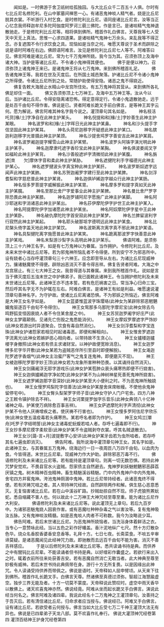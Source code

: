 <!-- { "loadSidebar": true } -->
　　闻如是。一时佛游于舍卫祇树给孤独园。与大比丘众千二百五十人俱。尔时有七比丘尼名修陀利。在山中冢墓间禅思一心。有诸恶鬼神啖人精气者。娆是比丘尼脱其衣裳。不听游行入村乞食。是时修陀利比丘尼。语同座诸比丘尼言。汝等当正心忆念我师释迦牟尼多陀阿伽度阿罗诃三藐三佛陀。作是言已。是诸啖精气鬼神退散驰走。于是修陀利比丘尼等。相将俱到佛所。稽首作礼白佛言。天尊我等七人受天中天无上真法。思惟一心求四道果。是诸啖精气鬼神七万余头。来乱我等不得正念。亦复遮围不令行求饮食之具。现恼如是当奈之何。唯愿天尊说于圣术而辟除之说是语时阿难在右边。佛顾语阿难言。汝见是修陀利比丘尼七人等不。阿难答曰见。佛言阿难是诸比丘尼。常为七千万鬼神所娆。我今当为其。召须弥顶上及海中诸大神。当护是等诸比丘尼。不令诸小鬼神得其便也。
　　佛于是便以神力。召须弥顶上诸鬼神王来已。是诸鬼神王将从七万鬼神。来到佛所稽首礼足。
　　佛告诸鬼神王等。我若在世及灭度后。在所国土城邑聚落。护诸比丘尼不令诸小鬼神之所得便。令诸比丘尼所到之处。常随护助使得安隐。诸恶之鬼不得娆近。
　　佛复告敕大海居止水精山中龙宫所住处。有五万鬼神将其营从。来到佛所各礼佛足却住一面。
　　佛又告须弥顶上七万神王。及海中五万神王等。汝从今以后。当护诸比丘尼。令得安隐离诸恐怖。得定意得定行。令诸小鬼退散驰走。远于是处百千由旬不得作害。佛说是已。贤者阿难长跪叉手前白佛言。是等神王其字云何。愿为解说。佛言阿难其神名字我今说之。灌顶章句其名如是。
　　神名枝活吒货[椽/土]字净自在此神主护某头。
　　神名倪提和和[椽/土]字妙善生此神主护某眼。
　　神名波罗和和[椽/土]字晖日光此神主护某鼻。
　　神名和沙头提手字信坚固此神主护某耳。
　　神名头荷尼迦移字开疑惑此神主护某口。
　　神名膑迦利迦移字光普摄此神主护某颈。
　　神名沙提舍鸠罗字善安吉此神主护某肩。
　　神名波罗阇迦提字耀雪山此神主护某臂。
　　神名波罗头阿铢字演光明此神主护某手。
　　神名迦摩隶吒遮字香珍宝此神主护某胸。
　　神名俱波娄阅叉字如福轮此神主护某背。
　　神名沙善般遮垆字清微彻此神主护某腹。
　　神名旃遮[朿　　欠]摩休字音和柔此神主护某胁。
　　神名遮揵陀利手字福德光此神主护某心。
　　神名遮罗揵波头字真宝种此神主护某肝。
　　神名波罗斯奴遮字远闻声此神主护某肺。
　　神名苏贺迦阇罗字建行至此神主护某脾。
　　神名剑浮耆梨和字慈悲普此神主护某肾。
　　神名迦俱垆絺迦字越众行此神主护某肠。
　　神名恒多罗菩提字威解振此神主护某胃。
　　神名摩多罗和提字真如天此神主护某臗。
　　神名至那比舍尸字爱事业此神主护某髀。
　　神名曼比舍尸罗字除恐畏此神主护某膝。
　　神名迦罗铺阿尼字愿施广此神主护某脚。
　　神名阿沙耶迷和字消诸恶此神主护某出。
　　神名莏伊摩陀伊字护世王此神主护某入。
　　神名阿提摩陀伊字加诸愿此神主护某坐。
　　神名阿奴摩陀伊字星中王此神主护某卧。
　　神名破仇摩陀陀字首安寂此神主护某梦。
　　神名兰脾留波利字行寂然此神主护某起。
　　神名耶头破那坻字德明远此神主护某食。
　　神名比尼槃头倚字盖天地此神主护某饮。
　　神名波斯离次离字真不邪此神主护某语。
　　神名具梨揵陀离字施愿普此神主护某笑。
　　神名跪离那波罗字快善意此神主护某戏。
　　神名末梨游沙梨字头高明此神主护某乐。
　　佛语阿难。是须弥顶上三十六神王名字。如是有七万鬼神以为眷属。当作拥护。令修陀利比丘尼。及未来末世中诸比丘尼等。若为邪鬼神所恼乱者不令得便。所到安宁不为邪恶所中。设有娆者心当存呼灌顶章句三十六神王。应念即至导从左右。为诸比丘尼现威神力。攘诸魅魔使不得便。辟除凶恶消灭不善令得吉祥。佛复告贤者阿难。大海之中龙宫居止。有三七大神王之女。我昔得道与其眷属。来到我所稽首作礼。说如是言当于佛灭度后五浊末世之中护佛弟子。我已面敕此诸神王。令当拥护修陀利及未来末世诸比丘尼等。此诸神王亦不违本誓。若有危厄祸害之日。常当净心归命三宝。然后呼其名字无不为护辄在左右。阿难白佛言。是诸神王有如是利益。唯愿速说灌顶章句善神名字。为守护故。使诸比丘尼离诸恐惧。不为邪妖之所恼近。佛言阿难是大神王女名字如是。
　　神王女蓝婆惟蓝波字珠璎珞(此神女为某辟除邪恶魍魉媚鬼驱逐百千由旬不令得住)。
　　神王女鸳那多乌那陀字摩尼宝(此神女除去鸟鸣野狐变怪因衰娆人者不令住某舍屋之中)。
　　神王女苏贸迦罗阇字好庄严(此神女主梦寤颠倒。见诸先亡伤毁之鬼悉能消伏)。
　　神王女摩奴罗摩遮字严饰妙(此神女若游出时异道聚会。饮食有毒自然消化)。
　　神王女剑浮耆梨和字宝连珠(此神女护诸怨家若相见时起诸毒恶。即便和解相向)。
　　神王女惟舍罗遮迦字流离光(此神女若嫉妒恶心相向者。以带持故不生贪心)。
　　神王女攎楼迦攎楼字身撤照(此神女若有债主求诸财宝。以神护故便宽赊消息)。
　　神王女迦罗博多尼字华开敷(此神女某若为盗贼恶伴所引至县时即便解脱)。
　　神王女渑迦陀罗遮字香烟气(此神女主治蜚尸客气之鬼复连鬼神。即便磨灭不现)。
　　神王女棱迦移陀罗那字妙王顶(此神女若为龙象所害种种恐畏。以其诵持自然消灭)。
　　神王女剑蒱阇浮无耶字游戏乐(此神女护某苞肿众衰头痛寒热即便不行娆害)。
　　神王女迦俱攎絺迦字净如梵(此神女护某不为山神树神星死善死鬼神所娆害)。
　　神王女遮罗絺迦那字音深妙(此神女护某至大小便利之时。不为恶鬼神所触娆也)。
　　神王女慢罗鸠梨陀字信善法(此神女护某屋舍床席帐幔。不使他余鬼神留停宅中)。
　　神王女臀头梨架罗字师子音(此神女守护人门户宅舍。四方八神之王敕令镇护除去不祥)。
　　神王女诃栗提罗伽字乐音乐(此神女典领八十亿神诸神之母。护某使万病除愈百事吉祥)。
　　神王女萨遮摩陀利字声清彻(此神女护某不令他人厌祷增疾之者。使厌祷不行害也)。
　　神王女慢多罗阿佉尼字欣乐快(此神女使五温疫毒若头痛寒热。某若呼名者即为作护)。
　　神王女鸠兰[單　　舟]吒罗子字结明誓(此神女主诸毒蛇蚖蝮若啮人者。存呼七遍毒即不行)。
　　神王女抄多摩尼摸字柔软音(此神女护某不令盗贼剥夺衣裳。呼其名贼退散去)。
　　神王女沙[藹-言+月]波提敷字心安详(此神女护某牙齿若为虫所啮者。若存呼其名七遍虫即消灭)。
　　佛告阿难。我所说海中灌顶章句神王女。其名字如是。此诸神王女。与其眷属五万鬼神。绕海边行一日一夜周匝八万四千由旬。以血肉为食。今皆得道。末世比丘尼辈。现威神力作大护助。辟除邪恶万毒不行。
　　佛语修陀利及未来诸比丘尼等。若有能持是灌顶章句。则离一切无数恐惧。若持此神咒梦安觉欢。不畏县官水火盗贼。怨家债主自然避去。鬼神罗刹妖魅魍魉邪恶薜荔厌镇之鬼。树木精神百虫精神。畜生精魅溪谷精魅。门中内外鬼神户中内外鬼神。舍宅四方井窖鬼神。洿池鬼神厕溷中鬼神。若比丘尼带持经者。此诸恶鬼终不得便。若有厌祷咒咀之者。其人带持神咒经故。自然辟除两作和解。俱生慈心恶意悉灭。无复恼害诸比丘尼。若在山中溪谷旷路。抄贼劫掠自然不现。师子虎狼熊罴蚖蛇。悉自缩藏不害人也。何以故此十二万神王大神咒经至尊至重。能为诸比丘尼作大利安。
　　佛语修陀利及未来诸比丘尼等。说此灌顶无上章句。若后九百岁中。为诸邪恶魅鬼娆人因衰作害。或有恶魔吐种种杂毒之气以害汝等。复有鬼神吸汝五脉。又有鬼神啖汝精髓。如是恶鬼啖人肉者不可称数。我今为汝略说少耳。
　　佛告阿难。若后末世诸比丘尼。为恶鬼神所娆恼者。当洗浴身体着鲜洁之衣。当专心一意赞咏此经。当以五色之彩作好幡盖。香汁泥地纵广七尺。然十方灯散杂色华。烧众名香胶香婆香安息香等。礼拜十方。七日七夜。长斋菜食。不啖五辛审谛莫疑。是诸恶魔闻见此经神咒力故。即驰散而去远百千由旬不能为害。消灭不善吉祥感应。
　　于是以后修陀利及未来诸比丘尼等。悉共读诵书持是典。而供养之中有闇钝比丘尼辈。不能读诵者但书持是典。以好缯彩作囊盛之。若欲行来出入之时。辄着衣前所往来处获善吉安。若有恶魔自然消亡无敢当者。此大神典至尊至妙极有威神。若后末世书持此典佩带在身。游行十方无所复畏。以是因缘出此神咒。令人读诵受持供养而带佩之。佛说是语时。天帝释如人屈申臂顷。从天来下往到佛所。稽首作礼长跪叉手。白佛言天尊。然诸佛至真德过须弥。智超江海慧踰虚空。独步三界无能及者。十方一切莫不蒙度。天帝释说此赞叹时。虚空中雨天香华以散佛上。诸天欢喜鬼神亦然。佛说经竟。阿难从坐而起长跪叉手白佛言。演说此经当何名之。佛言阿难及诸四辈。我说此经名十二万鬼神之王灌顶章句。汝善持之于吾灭后。若有清信诸比丘尼。归命求者应当授与。佛说经已。阿难叉手白佛言。设有诸比丘尼。若欲受者云何授与。佛言当如大比丘受七万二千神王灌顶大法无有异也。佛说是已四辈弟子天龙八部。莫不欢喜作礼奉行。
佛说大灌顶神咒经卷第四
灌顶百结神王护身咒经卷第四
